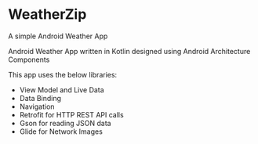 # WeatherZip
A simple Android Weather App

Android Weather App written in Kotlin designed using Android Architecture Components

This app uses the below libraries:
 - View Model and Live Data
 - Data Binding
 - Navigation
 - Retrofit for HTTP REST API calls
 - Gson for reading JSON data
 - Glide for Network Images
